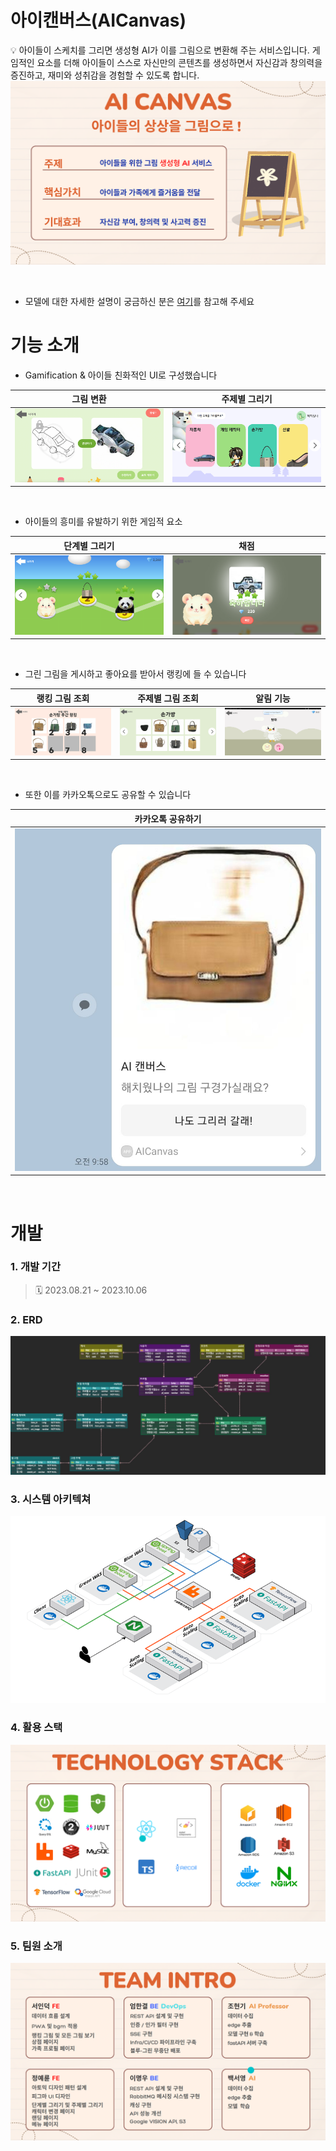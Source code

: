 # 아이캔버스(AICanvas)

💡 아이들이 스케치를 그리면 생성형 AI가 이를 그림으로 변환해 주는 서비스입니다. 게임적인 요소를 더해 아이들이 스스로 자신만의 콘텐츠를 생성하면서 자신감과 창의력을 증진하고, 재미와 성취감을 경험할 수 있도록 합니다. <br>
![AICanvas Intro](./docs%20images/AI%20Canvas%20Intro.PNG)

<br>

- 모델에 대한 자세한 설명이 궁금하신 분은 [여기](./ml/README.md)를 참고해 주세요

# 기능 소개

- Gamification & 아이들 친화적인 UI로 구성했습니다

| 그림 변환 | 주제별 그리기 |
|:---:|:---:|
|![그림 변환 기능](./docs%20images/그림%20변환%20기능.webp)|![주제별 그리기 기능](./docs%20images/주제별%20그리기%20기능.png)|

<br>

- 아이들의 흥미를 유발하기 위한 게임적 요소<br>

| 단계별 그리기 | 채점 |
|:---:|:---:|
|![단계별 그리기 기능](./docs%20images/단계별%20그리기%20기능.webp)|![채점 기능](./docs%20images/채점%20기능.webp)|


<br>

- 그린 그림을 게시하고 좋아요를 받아서 랭킹에 들 수 있습니다<br>

| 랭킹 그림 조회 | 주제별 그림 조회 | 알림 기능 |
|:---:|:---:|:---:|
|![랭킹 그림 조회](./docs%20images/랭킹%20그림%20조회.png)|![주제별 그림 조회](./docs%20images/주제별%20그림%20조회.png)|![알림 기능](./docs%20images/알림캡처.PNG)|

<br>

- 또한 이를 카카오톡으로도 공유할 수 있습니다<br>

| 카카오톡 공유하기 |
| :---: |
| ![카카오톡 공유하기](./docs%20images/카카오톡%20공유하기.jpg) |

<br>

# 개발

### 1. 개발 기간

> 🗓️ 2023.08.21 ~ 2023.10.06

### 2. ERD

![ERD](./docs%20images/ERD.png)

### 3. 시스템 아키텍쳐

![Architecture](./docs%20images/아키텍쳐.webp)


### 4. 활용 스택

![활용 스택](./docs%20images/기술%20스택.PNG)

### 5. 팀원 소개

![팀원 소개](./docs%20images/팀원%20소개.PNG)

<br>
